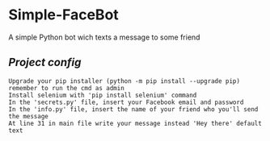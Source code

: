 # Simple-FaceBot
A simple Python bot wich texts a message to some friend

## *Project config*

```
Upgrade your pip installer (python -m pip install --upgrade pip) remember to run the cmd as admin 
Install selenium with 'pip install selenium' command
In the 'secrets.py' file, insert your Facebook email and password
In the 'info.py' file, insert the name of your friend who you'll send the message
At line 31 in main file write your message instead 'Hey there' default text
```
